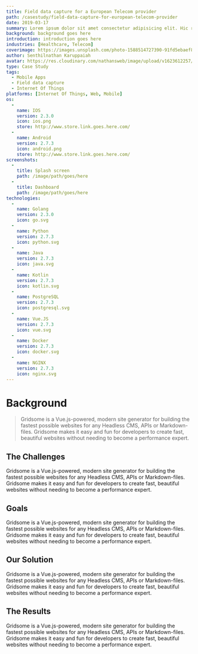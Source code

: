 ```yaml
---
title: Field data capture for a European Telecom provider
path: /casestudy/field-data-capture-for-european-telecom-provider
date: 2019-03-17
summary: Lorem ipsum dolor sit amet consectetur adipisicing elit. Hic rerum earum quos explicabo suscipit maxime iste qui nihil. Reiciendis asperiores minus necessitatibus
background: background goes here
introduction: introduction goes here
industries: [Healthcare, Telecom]
coverimage: https://images.unsplash.com/photo-1588514727390-91fd5ebaef81?ixlib=rb-1.2.1&ixid=eyJhcHBfaWQiOjEyMDd9&auto=format&fit=crop&w=639&q=80
author: Senthilnathan Karuppaiah
avatar: https://res.cloudinary.com/nathansweb/image/upload/v1623612257/profile/sk_profile_sq.png
type: Case Study
tags:
  - Mobile Apps
  - Field data capture
  - Internet Of Things
platforms: [Internet Of Things, Web, Mobile]
os: 
  -
    name: IOS
    version: 2.3.0
    icon: ios.png
    store: http://www.store.link.goes.here.com/
  -
    name: Android
    version: 2.7.3
    icon: android.png
    store: http://www.store.link.goes.here.com/
screenshots:
  -
    title: Splash screen
    path: /image/path/goes/here
  -
    title: Dashboard
    path: /image/path/goes/here
technologies:
  -
    name: Golang
    version: 2.3.0
    icon: go.svg
  -
    name: Python
    version: 2.7.3
    icon: python.svg
  -
    name: Java
    version: 2.7.3
    icon: java.svg
  -
    name: Kotlin
    version: 2.7.3
    icon: kotlin.svg
  -
    name: PostgreSQL
    version: 2.7.3
    icon: postgresql.svg
  -
    name: Vue.JS
    version: 2.7.3
    icon: vue.svg  
  -
    name: Docker
    version: 2.7.3
    icon: docker.svg
  -
    name: NGINX
    version: 2.7.3
    icon: nginx.svg
---
```

# Background
> Gridsome is a Vue.js-powered, modern site generator for building the fastest possible websites for any Headless CMS, APIs or Markdown-files. Gridsome makes it easy and fun for developers to create fast, beautiful websites without needing to become a performance expert.

## The Challenges

Gridsome is a Vue.js-powered, modern site generator for building the fastest possible websites for any Headless CMS, APIs or Markdown-files. Gridsome makes it easy and fun for developers to create fast, beautiful websites without needing to become a performance expert.

## Goals

Gridsome is a Vue.js-powered, modern site generator for building the fastest possible websites for any Headless CMS, APIs or Markdown-files. Gridsome makes it easy and fun for developers to create fast, beautiful websites without needing to become a performance expert.

## Our Solution

Gridsome is a Vue.js-powered, modern site generator for building the fastest possible websites for any Headless CMS, APIs or Markdown-files. Gridsome makes it easy and fun for developers to create fast, beautiful websites without needing to become a performance expert.

## The Results

Gridsome is a Vue.js-powered, modern site generator for building the fastest possible websites for any Headless CMS, APIs or Markdown-files. Gridsome makes it easy and fun for developers to create fast, beautiful websites without needing to become a performance expert.

